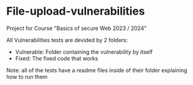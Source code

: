 # File-upload-vulnerabilities
Project for Course "Basics of secure Web 2023 / 2024"

All Vulnerabilities tests are devided by 2 folders:
- Vulnerable: Folder containing the vulnerability by itself
- Fixed: The fixed code that works

Note: all of the tests have a readme files inside of their folder explaining how to run them